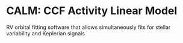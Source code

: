# CALM: CCF Activity Linear Model
 RV orbital fitting software that allows simultaneously fits for stellar variability and Keplerian signals
